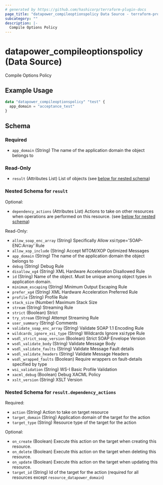 ```yaml
---
# generated by https://github.com/hashicorp/terraform-plugin-docs
page_title: "datapower_compileoptionspolicy Data Source - terraform-provider-datapower"
subcategory: ""
description: |-
  Compile Options Policy
---
```


# datapower_compileoptionspolicy (Data Source)

Compile Options Policy

## Example Usage

```terraform
data "datapower_compileoptionspolicy" "test" {
  app_domain = "acceptance_test"
}
```

<!-- schema generated by tfplugindocs -->
## Schema

### Required

- `app_domain` (String) The name of the application domain the object belongs to

### Read-Only

- `result` (Attributes List) List of objects (see [below for nested schema](#nestedatt--result))

<a id="nestedatt--result"></a>
### Nested Schema for `result`

Optional:

- `dependency_actions` (Attributes List) Actions to take on other resources when operations are performed on this resource. (see [below for nested schema](#nestedatt--result--dependency_actions))

Read-Only:

- `allow_soap_enc_array` (String) Specifically Allow xsi:type='SOAP-ENC:Array' Rule
- `allow_xop_include` (String) Accept MTOM/XOP Optimized Messages
- `app_domain` (String) The name of the application domain the object belongs to
- `debug` (String) Debug Rule
- `disallow_xg4` (String) XML Hardware Acceleration Disallowed Rule
- `id` (String) Name of the object. Must be unique among object types in application domain.
- `minimum_escaping` (String) Minimum Output Escaping Rule
- `prefer_xg4` (String) XML Hardware Acceleration Preferred Rule
- `profile` (String) Profile Rule
- `stack_size` (Number) Maximum Stack Size
- `stream` (String) Streaming Rule
- `strict` (Boolean) Strict
- `try_stream` (String) Attempt Streaming Rule
- `user_summary` (String) Comments
- `validate_soap_enc_array` (String) Validate SOAP 1.1 Encoding Rule
- `wildcards_ignore_xsi_type` (String) Wildcards Ignore xsi:type Rule
- `wsdl_strict_soap_version` (Boolean) Strict SOAP Envelope Version
- `wsdl_validate_body` (String) Validate Message Body
- `wsdl_validate_faults` (String) Validate Message Fault details
- `wsdl_validate_headers` (String) Validate Message Headers
- `wsdl_wrapped_faults` (Boolean) Require wrappers on fault-details specified by type
- `wsi_validation` (String) WS-I Basic Profile Validation
- `xacml_debug` (Boolean) Debug XACML Policy
- `xslt_version` (String) XSLT Version

<a id="nestedatt--result--dependency_actions"></a>
### Nested Schema for `result.dependency_actions`

Required:

- `action` (String) Action to take on target resource
- `target_domain` (String) Application domain of the target for the action
- `target_type` (String) Resource type of the target for the action

Optional:

- `on_create` (Boolean) Execute this action on the target when creating this resource.
- `on_delete` (Boolean) Execute this action on the target when deleting this resource.
- `on_update` (Boolean) Execute this action on the target when updating this resource.
- `target_id` (String) Id of the target for the action (required for all resources except `resource_datapower_domain`)
